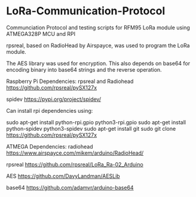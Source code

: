 # LoRa-Communication-Protocol
Communciation Protocol and testing scripts for RFM95 LoRa module using ATMEGA328P MCU and RPI

rpsreal, based on RadioHead by Airspayce, was used to program the LoRa module.

The AES library was used for encryption. This also depends on base64 for encoding binary into base64 strings and the reverse operation.

Raspberry Pi Dependencies:
rpsreal and Radiohead
https://github.com/rpsreal/pySX127x

spidev
https://pypi.org/project/spidev/

Can install rpi dependencies using:

sudo apt-get install python-rpi.gpio python3-rpi.gpio
sudo apt-get install python-spidev python3-spidev
sudo apt-get install git
sudo git clone https://github.com/rpsreal/pySX127x

ATMEGA Dependencies:
radiohead
https://www.airspayce.com/mikem/arduino/RadioHead/

rpsreal
https://github.com/rpsreal/LoRa_Ra-02_Arduino

AES
https://github.com/DavyLandman/AESLib

base64
https://github.com/adamvr/arduino-base64
